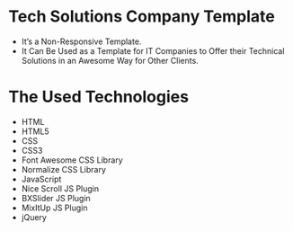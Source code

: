 # Tech Solutions Company Template

* It’s a Non-Responsive Template.
* It Can Be Used as a Template for IT Companies to Offer their Technical Solutions in an Awesome Way for Other Clients.

# The Used Technologies

* HTML
* HTML5
* CSS
* CSS3
* Font Awesome CSS Library
* Normalize CSS Library
* JavaScript
* Nice Scroll JS Plugin
* BXSlider JS Plugin
* MixItUp JS Plugin
* jQuery
